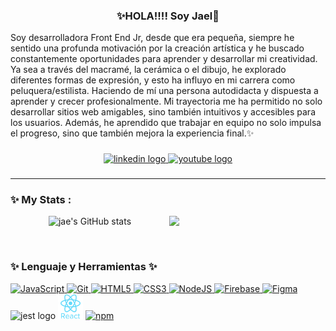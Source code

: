 <div align="center" align-item="center">
  
  ### ✨HOLA!!!! Soy Jael👋
  
<p align="left">Soy desarrolladora Front End Jr, desde que era pequeña, siempre he sentido una profunda motivación por la creación artística y he buscado constantemente oportunidades para aprender y desarrollar mi creatividad. Ya sea a través del macramé, la cerámica o el dibujo, he explorado diferentes formas de expresión, y esto ha influyo en mi carrera como peluquera/estilista. Haciendo de mí una persona
autodidacta y dispuesta a aprender y crecer profesionalmente. Mi trayectoria me ha permitido no solo desarrollar sitios web amigables, sino también intuitivos y accesibles para los usuarios. Además, he aprendido que trabajar en equipo no solo impulsa el progreso, sino que también mejora la experiencia final.✨</p>  

<!--<div align="rigth">
  <img align="right" width="400px" src="https://github.com/JaePewu/BQ-Api-mock/blob/main/resources/images/octocat.png"  />
  </div>-->

###

<div align="center">
  <a href="https://www.linkedin.com/in/jael-yapur-ch/">
    <img src="https://img.shields.io/static/v1?message=LinkedIn&logo=linkedin&label=&color=0077B5&logoColor=white&labelColor=&style=for-the-badge" height="25" alt="linkedin logo"   />
  </a>
   <a href="https://discord.com/channels/@me">
    <img src="https://img.shields.io/static/v1?message=discord&logo=discord&label=&color=586AF7&logoColor=white&labelColor=&style=for-the-badge" height="25" alt="youtube logo"  />
    </a>
</div>

###
---
<h3 align="left">✨ My Stats :</h3>

<div align="center">
  <img align="right" width="250px" src="https://github.com/JaePewu/BQ-Api-mock/blob/main/resources/images/octocat.png" />

![jae's GitHub stats](https://github-readme-stats.vercel.app/api?username=jaepewu&theme=radical&rank_icon=github&show_icons=true)
  
  <!--<img align="left" width="400px" src="https://github-readme-stats.vercel.app/api?username=jaepewu&theme=cobalt&rank_icon=github&show_icons=true" />-->
</div>

<br/>

<h3 align="left">✨ Lenguaje y Herramientas ✨</h3>

<div align="left">
  <p align="left">
    <a href="https://developer.mozilla.org/en-US/docs/Web/JavaScript" target="_blank" rel="noreferrer">
      <img src="https://raw.githubusercontent.com/danielcranney/readme-generator/main/public/icons/skills/javascript-colored.svg" width="36" height="36" alt="JavaScript" />
    </a>
    <a href="https://git-scm.com/" target="_blank" rel="noreferrer">
      <img src="https://raw.githubusercontent.com/danielcranney/readme-generator/main/public/icons/skills/git-colored.svg" width="36" height="36" alt="Git" />
    </a>
    <a href="https://developer.mozilla.org/en-US/docs/Glossary/HTML5" target="_blank" rel="noreferrer">
      <img src="https://raw.githubusercontent.com/danielcranney/readme-generator/main/public/icons/skills/html5-colored.svg" width="36" height="36" alt="HTML5" />
    </a>
    <a href="https://www.w3.org/TR/CSS/#css" target="_blank" rel="noreferrer">
      <img src="https://raw.githubusercontent.com/danielcranney/readme-generator/main/public/icons/skills/css3-colored.svg" width="36" height="36" alt="CSS3" />
    </a>
    <a href="https://nodejs.org/en/" target="_blank" rel="noreferrer">
      <img src="https://raw.githubusercontent.com/danielcranney/readme-generator/main/public/icons/skills/nodejs-colored.svg" width="36" height="36" alt="NodeJS" />
    </a>
    <a href="https://firebase.google.com/" target="_blank" rel="noreferrer">
      <img src="https://raw.githubusercontent.com/danielcranney/readme-generator/main/public/icons/skills/firebase-colored.svg" width="36" height="36" alt="Firebase" />
    </a>
    <a href="https://www.figma.com/" target="_blank" rel="noreferrer">
      <img src="https://raw.githubusercontent.com/danielcranney/readme-generator/main/public/icons/skills/figma-colored.svg" width="36" height="36" alt="Figma" />
    </a>
    <img src="https://cdn.jsdelivr.net/gh/devicons/devicon/icons/jest/jest-plain.svg" height="36" alt="jest logo" />

  <img src="https://raw.githubusercontent.com/devicons/devicon/master/icons/react/react-original-wordmark.svg" alt="react" width="40" height="40"/>

  <a href="https://github.com/DeaGatell/DeaGatell/assets/127211939/94af3989-f0ea-4873-b2d7-fbcd5235f8a2" rel="noreferrer">
      <img src="https://github.com/DeaGatell/DeaGatell/assets/127211939/94af3989-f0ea-4873-b2d7-fbcd5235f8a2" width="36" height="36" alt="npm" />
    </a>
  
  </p>
</div>
<!--
**JaePewu/JaePewu** is a ✨ _special_ ✨ repository because its `README.md` (this file) appears on your GitHub profile.

Here are some ideas to get you started:

- 🔭 I’m currently working on ...
- 🌱 I’m currently learning ...
- 👯 I’m looking to collaborate on ...
- 🤔 I’m looking for help with ...
- 💬 Ask me about ...
- 📫 How to reach me: ...
- 😄 Pronouns: ...
- ⚡ Fun fact: ...
-->
